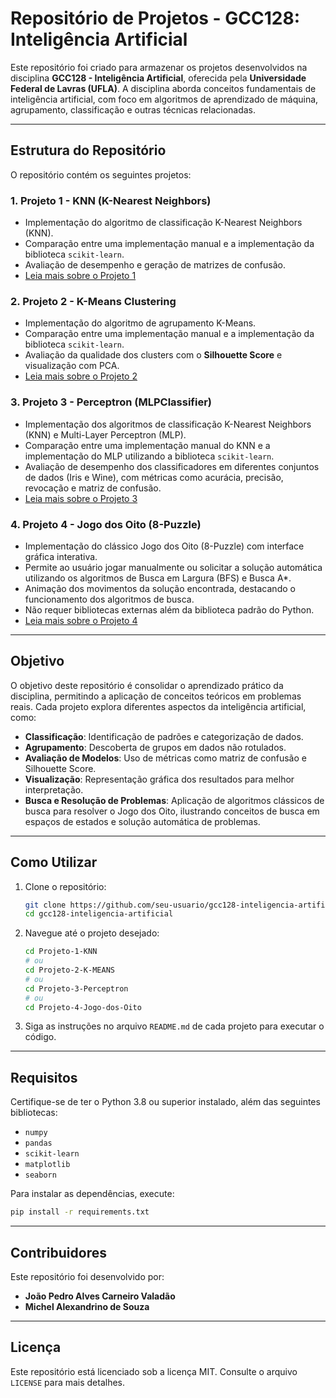 # Repositório de Projetos - GCC128: Inteligência Artificial

Este repositório foi criado para armazenar os projetos desenvolvidos na disciplina **GCC128 - Inteligência Artificial**, oferecida pela **Universidade Federal de Lavras (UFLA)**. A disciplina aborda conceitos fundamentais de inteligência artificial, com foco em algoritmos de aprendizado de máquina, agrupamento, classificação e outras técnicas relacionadas.

---

## **Estrutura do Repositório**

O repositório contém os seguintes projetos:

### **1. Projeto 1 - KNN (K-Nearest Neighbors)**
- Implementação do algoritmo de classificação K-Nearest Neighbors (KNN).
- Comparação entre uma implementação manual e a implementação da biblioteca `scikit-learn`.
- Avaliação de desempenho e geração de matrizes de confusão.
- [Leia mais sobre o Projeto 1](./Projeto-1-KNN/README.md)

### **2. Projeto 2 - K-Means Clustering**
- Implementação do algoritmo de agrupamento K-Means.
- Comparação entre uma implementação manual e a implementação da biblioteca `scikit-learn`.
- Avaliação da qualidade dos clusters com o **Silhouette Score** e visualização com PCA.
- [Leia mais sobre o Projeto 2](./Projeto-2-K-MEANS/README.md)

### **3. Projeto 3 - Perceptron (MLPClassifier)**
- Implementação dos algoritmos de classificação K-Nearest Neighbors (KNN) e Multi-Layer Perceptron (MLP).
- Comparação entre uma implementação manual do KNN e a implementação do MLP utilizando a biblioteca `scikit-learn`.
- Avaliação de desempenho dos classificadores em diferentes conjuntos de dados (Iris e Wine), com métricas como acurácia, precisão, revocação e matriz de confusão.
- [Leia mais sobre o Projeto 3](./Projeto-3-Perceptron/README.md)

### **4. Projeto 4 - Jogo dos Oito (8-Puzzle)**
- Implementação do clássico Jogo dos Oito (8-Puzzle) com interface gráfica interativa.
- Permite ao usuário jogar manualmente ou solicitar a solução automática utilizando os algoritmos de Busca em Largura (BFS) e Busca A*.
- Animação dos movimentos da solução encontrada, destacando o funcionamento dos algoritmos de busca.
- Não requer bibliotecas externas além da biblioteca padrão do Python.
- [Leia mais sobre o Projeto 4](./Projeto-4-Jogo-dos-Oito/README.md)

---

## **Objetivo**

O objetivo deste repositório é consolidar o aprendizado prático da disciplina, permitindo a aplicação de conceitos teóricos em problemas reais. Cada projeto explora diferentes aspectos da inteligência artificial, como:
- **Classificação**: Identificação de padrões e categorização de dados.
- **Agrupamento**: Descoberta de grupos em dados não rotulados.
- **Avaliação de Modelos**: Uso de métricas como matriz de confusão e Silhouette Score.
- **Visualização**: Representação gráfica dos resultados para melhor interpretação.
- **Busca e Resolução de Problemas**: Aplicação de algoritmos clássicos de busca para resolver o Jogo dos Oito, ilustrando conceitos de busca em espaços de estados e solução automática de problemas.

---

## **Como Utilizar**

1. Clone o repositório:
   ```bash
   git clone https://github.com/seu-usuario/gcc128-inteligencia-artificial.git
   cd gcc128-inteligencia-artificial
   ```

2. Navegue até o projeto desejado:
   ```bash
   cd Projeto-1-KNN
   # ou
   cd Projeto-2-K-MEANS
   # ou
   cd Projeto-3-Perceptron
   # ou
   cd Projeto-4-Jogo-dos-Oito
   ```

3. Siga as instruções no arquivo `README.md` de cada projeto para executar o código.

---

## **Requisitos**

Certifique-se de ter o Python 3.8 ou superior instalado, além das seguintes bibliotecas:
- `numpy`
- `pandas`
- `scikit-learn`
- `matplotlib`
- `seaborn`

Para instalar as dependências, execute:
```bash
pip install -r requirements.txt
```

---

## **Contribuidores**

Este repositório foi desenvolvido por:
- **João Pedro Alves Carneiro Valadão**
- **Michel Alexandrino de Souza**

---

## **Licença**

Este repositório está licenciado sob a licença MIT. Consulte o arquivo `LICENSE` para mais detalhes.